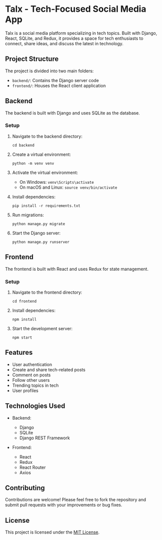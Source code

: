 # Talx - Tech-Focused Social Media App

Talx is a social media platform specializing in tech topics. Built with Django, React, SQLite, and Redux, it provides a space for tech enthusiasts to connect, share ideas, and discuss the latest in technology.

## Project Structure

The project is divided into two main folders:

- `backend/`: Contains the Django server code
- `frontend/`: Houses the React client application

## Backend

The backend is built with Django and uses SQLite as the database.

### Setup

1. Navigate to the backend directory:
   ```
   cd backend
   ```

2. Create a virtual environment:
   ```
   python -m venv venv
   ```

3. Activate the virtual environment:
   - On Windows: `venv\Scripts\activate`
   - On macOS and Linux: `source venv/bin/activate`

4. Install dependencies:
   ```
   pip install -r requirements.txt
   ```

5. Run migrations:
   ```
   python manage.py migrate
   ```

6. Start the Django server:
   ```
   python manage.py runserver
   ```

## Frontend

The frontend is built with React and uses Redux for state management.

### Setup

1. Navigate to the frontend directory:
   ```
   cd frontend
   ```

2. Install dependencies:
   ```
   npm install
   ```

3. Start the development server:
   ```
   npm start
   ```

## Features

- User authentication
- Create and share tech-related posts
- Comment on posts
- Follow other users
- Trending topics in tech
- User profiles

## Technologies Used

- Backend:
  - Django
  - SQLite
  - Django REST Framework

- Frontend:
  - React
  - Redux
  - React Router
  - Axios

## Contributing

Contributions are welcome! Please feel free to fork the repository and submit pull requests with your improvements or bug fixes.

## License

This project is licensed under the [MIT License](LICENSE).